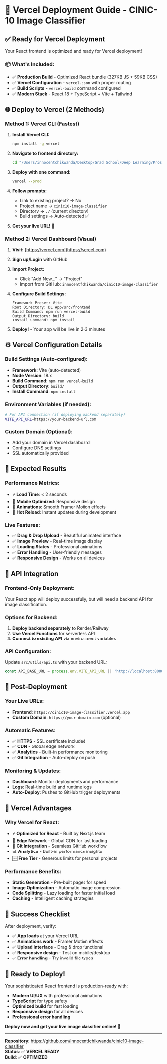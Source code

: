 # 🚀 Vercel Deployment Guide - CINIC-10 Image Classifier

## ✅ **Ready for Vercel Deployment**

Your React frontend is optimized and ready for Vercel deployment!

### **📦 What's Included:**
- ✅ **Production Build** - Optimized React bundle (327KB JS + 59KB CSS)
- ✅ **Vercel Configuration** - `vercel.json` with proper routing
- ✅ **Build Scripts** - `vercel-build` command configured
- ✅ **Modern Stack** - React 18 + TypeScript + Vite + Tailwind

## 🌐 **Deploy to Vercel (2 Methods)**

### **Method 1: Vercel CLI (Fastest)**

1. **Install Vercel CLI:**
   ```bash
   npm install -g vercel
   ```

2. **Navigate to frontend directory:**
   ```bash
   cd "/Users/innocentchikwanda/Desktop/Grad School/Deep Learning/Prosit1/DL App/src/frontend"
   ```

3. **Deploy with one command:**
   ```bash
   vercel --prod
   ```
   
4. **Follow prompts:**
   - Link to existing project? → No
   - Project name → `cinic10-image-classifier`
   - Directory → `./` (current directory)
   - Build settings → Auto-detected ✅

5. **Get your live URL!** 🎉

### **Method 2: Vercel Dashboard (Visual)**

1. **Visit:** [https://vercel.com](https://vercel.com)

2. **Sign up/Login** with GitHub

3. **Import Project:**
   - Click "Add New..." → "Project"
   - Import from GitHub: `innocentfchikwanda/cinic10-image-classifier`

4. **Configure Build Settings:**
   ```
   Framework Preset: Vite
   Root Directory: DL App/src/frontend
   Build Command: npm run vercel-build
   Output Directory: build
   Install Command: npm install
   ```

5. **Deploy!** - Your app will be live in 2-3 minutes

## ⚙️ **Vercel Configuration Details**

### **Build Settings (Auto-configured):**
- **Framework**: Vite (auto-detected)
- **Node Version**: 18.x
- **Build Command**: `npm run vercel-build`
- **Output Directory**: `build/`
- **Install Command**: `npm install`

### **Environment Variables (if needed):**
```bash
# For API connection (if deploying backend separately)
VITE_API_URL=https://your-backend-url.com
```

### **Custom Domain (Optional):**
- Add your domain in Vercel dashboard
- Configure DNS settings
- SSL automatically provided

## 🎯 **Expected Results**

### **Performance Metrics:**
- ⚡ **Load Time**: < 2 seconds
- 📱 **Mobile Optimized**: Responsive design
- 🎨 **Animations**: Smooth Framer Motion effects
- 🔄 **Hot Reload**: Instant updates during development

### **Live Features:**
- ✅ **Drag & Drop Upload** - Beautiful animated interface
- ✅ **Image Preview** - Real-time image display
- ✅ **Loading States** - Professional animations
- ✅ **Error Handling** - User-friendly messages
- ✅ **Responsive Design** - Works on all devices

## 🔗 **API Integration**

### **Frontend-Only Deployment:**
Your React app will deploy successfully, but will need a backend API for image classification.

### **Options for Backend:**
1. **Deploy backend separately** to Render/Railway
2. **Use Vercel Functions** for serverless API
3. **Connect to existing API** via environment variables

### **API Configuration:**
Update `src/utils/api.ts` with your backend URL:
```typescript
const API_BASE_URL = process.env.VITE_API_URL || 'http://localhost:8000/api';
```

## 🎊 **Post-Deployment**

### **Your Live URLs:**
- **Frontend**: `https://cinic10-image-classifier.vercel.app`
- **Custom Domain**: `https://your-domain.com` (optional)

### **Automatic Features:**
- ✅ **HTTPS** - SSL certificate included
- ✅ **CDN** - Global edge network
- ✅ **Analytics** - Built-in performance monitoring
- ✅ **Git Integration** - Auto-deploy on push

### **Monitoring & Updates:**
- **Dashboard**: Monitor deployments and performance
- **Logs**: Real-time build and runtime logs
- **Auto-Deploy**: Pushes to GitHub trigger deployments

## 🌟 **Vercel Advantages**

### **Why Vercel for React:**
- ⚡ **Optimized for React** - Built by Next.js team
- 🚀 **Edge Network** - Global CDN for fast loading
- 🔄 **Git Integration** - Seamless GitHub workflow
- 📊 **Analytics** - Built-in performance insights
- 🆓 **Free Tier** - Generous limits for personal projects

### **Performance Benefits:**
- **Static Generation** - Pre-built pages for speed
- **Image Optimization** - Automatic image compression
- **Code Splitting** - Lazy loading for faster initial load
- **Caching** - Intelligent caching strategies

## 🎯 **Success Checklist**

After deployment, verify:
- ✅ **App loads** at your Vercel URL
- ✅ **Animations work** - Framer Motion effects
- ✅ **Upload interface** - Drag & drop functional
- ✅ **Responsive design** - Test on mobile/desktop
- ✅ **Error handling** - Try invalid file types

## 🚀 **Ready to Deploy!**

Your sophisticated React frontend is production-ready with:
- **Modern UI/UX** with professional animations
- **TypeScript** for type safety
- **Optimized build** for fast loading
- **Responsive design** for all devices
- **Professional error handling**

**Deploy now and get your live image classifier online!** 🌟

---

**Repository**: https://github.com/innocentfchikwanda/cinic10-image-classifier  
**Status**: ✅ **VERCEL READY**  
**Build**: ✅ **OPTIMIZED**
